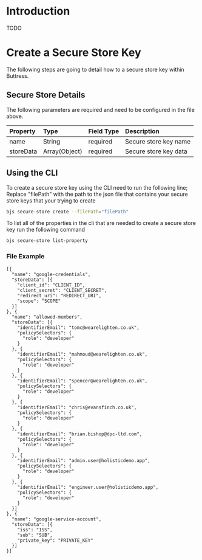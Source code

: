 # Introduction
TODO

# Create a Secure Store Key
The following steps are going to detail how to a secure store key within Buttress.

## Secure Store Details
The following parameters are required and need to be configured in the file above.

| Property | Type | Field Type | Description
| :- | :- | :- | :-
| name | String | required | Secure store key name
| storeData | Array(Object) | required | Secure store key data

## Using the CLI
To create a secure store key using the CLI need to run the following line; Replace "filePath" with the path to the json file that contains your secure store keys that your trying to create
```bash
bjs secure-store create --filePath="filePath"
```

To list all of the properties in the cli that are needed to create a secure store key run the following command
```bash
bjs secure-store list-property
```

### File Example
```
[{
  "name": "google-credentials",
  "storeData": [{
    "client_id": "CLIENT_ID",
    "client_secret": "CLIENT_SECRET",
    "redirect_uri": "REDIRECT_URI",
    "scope": "SCOPE"
  }]
}, {
  "name": "allowed-members",
  "storeData": [{
    "identifierEmail": "tomc@wearelighten.co.uk",
    "policySelectors": {
      "role": "developer"
    }
  }, {
    "identifierEmail": "mahmoud@wearelighten.co.uk",
    "policySelectors": {
      "role": "developer"
    }
  }, {
    "identifierEmail": "spencer@wearelighten.co.uk",
    "policySelectors": {
      "role": "developer"
    }
  }, {
    "identifierEmail": "chris@evansfinch.co.uk",
    "policySelectors": {
      "role": "developer"
    }
  }, {
    "identifierEmail": "brian.bishop@dpc-ltd.com",
    "policySelectors": {
      "role": "developer"
    }
  }, {
    "identifierEmail": "admin.user@holisticdemo.app",
    "policySelectors": {
      "role": "developer"
    }
  }, {
    "identifierEmail": "engineer.user@holisticdemo.app",
    "policySelectors": {
      "role": "developer"
    }
  }]
}, {
  "name": "google-service-account",
  "storeData": [{
    "iss": "ISS",
    "sub": "SUB",
    "private_key": "PRIVATE_KEY"
  }]
}]
```